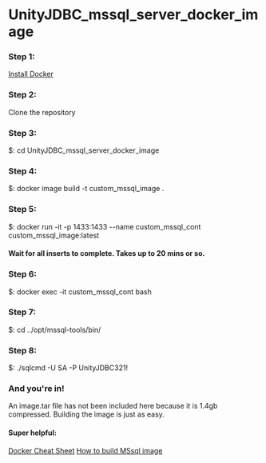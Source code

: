 # UnityJDBC_mssql_server_docker_image

### Step 1:
[Install Docker](https://docs.docker.com/install/)

### Step 2:
Clone the repository
### Step 3:
$: cd UnityJDBC_mssql_server_docker_image
### Step 4:
$: docker image build -t custom_mssql_image .
### Step 5:
$: docker run -it -p 1433:1433 --name custom_mssql_cont custom_mssql_image:latest
#### Wait for all inserts to complete. Takes up to 20 mins or so.
### Step 6:
$: docker exec -it custom_mssql_cont bash
### Step 7:
$: cd ../opt/mssql-tools/bin/
### Step 8:
$: ./sqlcmd -U SA -P UnityJDBC321!

### And you're in!

An image.tar file has not been included here because it is 1.4gb compressed. Building the image is just as easy.

#### Super helpful:
[Docker Cheat Sheet](https://www.docker.com/sites/default/files/Docker_CheatSheet_08.09.2016_0.pdf)
[How to build MSsql image](https://www.handsonarchitect.com/2018/01/build-custom-sql-server-2017-linux.html)

